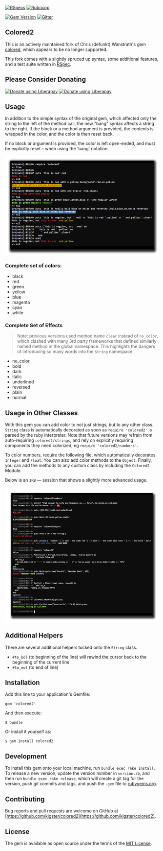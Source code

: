 
[![RSpecs](https://github.com/kigster/colored2/actions/workflows/ruby-ci.yml/badge.svg)](https://github.com/kigster/colored2/actions/workflows/ruby-ci.yml)
[![Rubocop](https://github.com/kigster/colored2/actions/workflows/rubocop-ci.yml/badge.svg)](https://github.com/kigster/colored2/actions/workflows/rubocop-ci.yml)

[![Gem Version](https://badge.fury.io/rb/colored2.svg)](https://badge.fury.io/rb/colored2)
[![Gitter](https://img.shields.io/gitter/room/gitterHQ/gitter.svg)](https://gitter.im/colored2)

## Colored2

This is an actively maintained fork of Chris (defunkt) Wanstrath's gem [colored](https://github.com/defunkt/colored), which appears to be no longer supported.

This fork comes with a slightly spruced up syntax, some additional features, and a test suite written in [RSpec](http://rspec.info/).

## Please Consider Donating

<a href="https://liberapay.com/kigster/donate"><img alt="Donate using Liberapay" src="https://liberapay.com/assets/widgets/donate.svg" height="30"></a>
<a href="https://liberapay.com/kigster/donate"><img alt="Donate using Liberapay" src="https://img.shields.io/liberapay/goal/kigster.svg" height="30"></a>

## Usage

In addition to the simple syntax of the original gem, which affected only the string to the left of the method call, the new "bang" syntax affects a string to the right. If the block or a method argument is provided, the contents is wrapped in the color, and the color is then reset back. 

If no block or argument is provided, the color is left open-ended, and must be explicitly reset – when using the 'bang' notation.

![](doc/colored2-session1.png)

### Complete set of colors:

 * black
 * red
 * green
 * yellow
 * blue
 * magenta
 * cyan
 * white

### Complete Set of Effects

> Note: previous versions used method name `clear` instead of `no_color`, which clashed with many 3rd party frameworks that defined similarly named method in the global namespace.
> This highlights the dangers of introducing so many words into the `String` namespace.

 * no_color
 * bold
 * dark
 * italic
 * underlined
 * reversed 
 * plain
 * normal   
 
## Usage in Other Classes

With this gem you can add color to not just strings, but to any other class. `String` class is automatically decorated as soon as `require 'colored2'` is parsed by the ruby interpreter. Note that future versions may refrain from auto-requiring `colored2/strings`, and rely on explicitly requiring components they need colorized, eg `require 'colored2/numbers'`.

To color numbers, require the following file, which automatically decorates `Integer` and `Float`.  You can also add color methods to the `Object`. Finally, you can add the methods to any custom class by including the `Colored2` Module.

Below is an `IRB` — session that shows a slightly more advanced usage.

![](doc/colored2-session2.png)

##  Additional Helpers

There are several additional helpers tucked onto the `String` class.

 * `#to_bol` (to beginning of the line) will rewind the cursor back to the beginning of the current line.
 * `#to_eol` (to end of line)
 
## Installation

Add this line to your application's Gemfile:


    gem 'colored2'


And then execute:

    $ bundle

Or install it yourself as:

    $ gem install colored2


## Development

To install this gem onto your local machine, run `bundle exec rake install`. To release a new version, update the version number in `version.rb`, and then run `bundle exec rake release`, which will create a git tag for the version, push git commits and tags, and push the `.gem` file to [rubygems.org](https://rubygems.org).

## Contributing

Bug reports and pull requests are welcome on GitHub at [https://github.com/kigster/colored2](https://github.com/kigster/colored2).

## License

The gem is available as open source under the terms of the [MIT License](http://opensource.org/licenses/MIT).
